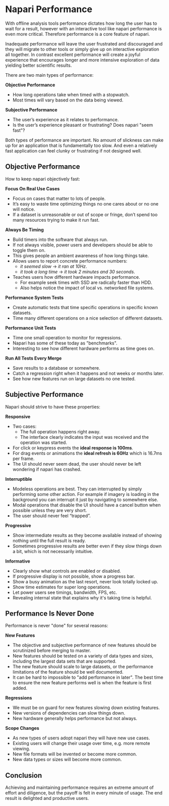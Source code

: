 # Napari Performance

With offline analysis tools performance dictates how long the user has to wait
for a result, however with an interactive tool like napari performance is even
more critical. Therefore performance is a core feature of napari. 

Inadequate performance will leave the user frustrated and discouraged and they
will migrate to other tools or simply give up on interactive exploration all
together. In contrast excellent performance will create a joyful experience that
encourages longer and more intensive exploration of data yielding better
scientific results.

There are two main types of performance:

**Objective Performance**
* How long operations take when timed with a stopwatch.
* Most times will vary based on the data being viewed.

**Subjective Performance**
* The user’s experience as it relates to performance.
* Is the user’s experience pleasant or frustrating? Does napari "seem fast"?

Both types of performance are important. No amount of slickness can make up for
an application that is fundamentally too slow. And even a relatively fast
application can feel clunky or frustrating if not designed well.

## Objective Performance

How to keep napari objectively fast:

**Focus On Real Use Cases**

* Focus on cases that matter to lots of people.
* It’s easy to waste time optimizing things no one cares about or no one will
  notice.
* If a dataset is unreasonable or out of scope or fringe, don’t spend too
  many resources trying to make it run fast.

**Always Be Timing**
* Build timers into the software that always run.
* If not always visible, power users and developers should be able to toggle them on.
* This gives people an ambient awareness of how long things take.
* Allows users to report concrete performance numbers:
  *  *it seemed slow* → *it ran at 10Hz*.
  *  *it took a long time* → *it took 2 minutes and 30 seconds*.
* Teaches users how different hardware impacts performance.
  * For example seek times with SSD are radically faster than HDD.
  * Also helps notice the impact of local vs. networked file systems.

**Performance System Tests**
* Create automatic tests that time specific operations in specific known datasets.
* Time many different operations on a nice selection of different datasets.

**Performance Unit Tests**
* Time one small operation to monitor for regressions.
* Napari has some of these today as "benchmarks".
* Interesting to see how different hardware performs as time goes on.

**Run All Tests Every Merge**
* Save results to a database or somewhere.
* Catch a regression right when it happens and not weeks or
  months later.
* See how new features run on large datasets no one tested.

## Subjective Performance

Napari should strive to have these properties:

**Responsive**
* Two cases:
  * The full operation happens right away.
  * The interface clearly indicates the input was received and the operation was
    started.
* For click or keypress events the **ideal response is 100ms**.
* For drag events or animations the **ideal refresh is 60Hz** which is 16.7ms per
  frame.
* The UI should never seem dead, the user should never be left wondering if
  napari has crashed.

**Interruptible**
* Modeless operations are best. They can interrupted by simply performing some
  other action. For example if imagery is loading in the background you can
  interrupt it just by navigating to somewhere else.
* Modal operations that disable the UI should have a cancel button when possible
  unless they are very short.
* The user should never feel “trapped”.

**Progressive**
* Show intermediate results as they become available instead of showing nothing
  until the full result is ready.
* Sometimes progressive results are better even if they slow things down a bit,
  which is not necessarily intuitive.

**Informative**
* Clearly show what controls are enabled or disabled.
* If progressive display is not possible, show a progress bar.
* Show a busy animation as the last resort, never look totally locked up.
* Show time estimates for super long operations.
* Let power users see timings, bandwidth, FPS, etc.
* Revealing internal state that explains why it's taking time is helpful.

## Performance Is Never Done

Performance is never "done" for several reasons:

**New Features**

* The objective and subjective performance of new features should be scrutinized
  before merging to master.
* New features should be tested on a variety of data types and sizes, including the largest data sets that are supported.
* The new feature should scale to large datasets, or the performance limitations of the feature should be well documented.
* It can be hard to impossible to "add performance in later". The best time to
  ensure the new feature performs well is when the feature is first added.

**Regressions** 

* We must be on guard for new features slowing down existing features.
* New versions of dependencies can slow things down.
* New hardware generally helps performance but not always.

**Scope Changes**

* As new types of users adopt napari they will have new use cases.
* Existing users will change their usage over time, e.g. more remote viewing.
* New file formats will be invented or become more common.
* New data types or sizes will become more common.

## Conclusion

Achieving and maintaining performance requires an extreme amount of effort and
diligence, but the payoff is felt in every minute of usage. The end result is
delighted and productive users.

